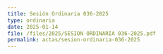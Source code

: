 ```yaml
---
title: Sesión Ordinaria 036-2025
type: ordinaria
date: 2025-01-14
file: /files/2025/SESION ORDINARIA 036-2025.pdf
permalink: actas/sesion-ordinaria-036-2025
---
```


